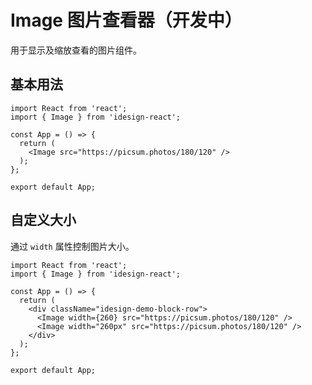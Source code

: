 # Image 图片查看器（开发中）

用于显示及缩放查看的图片组件。

## 基本用法

```tsx
import React from 'react';
import { Image } from 'idesign-react';

const App = () => {
  return (
    <Image src="https://picsum.photos/180/120" />
  );
};

export default App;
```

## 自定义大小

通过 `width` 属性控制图片大小。

```tsx
import React from 'react';
import { Image } from 'idesign-react';

const App = () => {
  return (
    <div className="idesign-demo-block-row">
      <Image width={260} src="https://picsum.photos/180/120" />
      <Image width="260px" src="https://picsum.photos/180/120" />
    </div>
  );
};

export default App;
```

<API />
